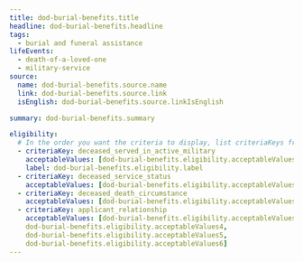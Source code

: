 ```yaml
---
title: dod-burial-benefits.title
headline: dod-burial-benefits.headline
tags:
  - burial and funeral assistance
lifeEvents:
  - death-of-a-loved-one
  - military-service
source:
  name: dod-burial-benefits.source.name
  link: dod-burial-benefits.source.link
  isEnglish: dod-burial-benefits.source.linkIsEnglish

summary: dod-burial-benefits.summary

eligibility:
  # In the order you want the criteria to display, list criteriaKeys from the csv here, each followed by a comma-separated list of which values indicate eligibility for that criteria. Wrap individual values in quotes if they have inner commas.
  - criteriaKey: deceased_served_in_active_military
    acceptableValues: [dod-burial-benefits.eligibility.acceptableValues]
    label: dod-burial-benefits.eligibility.label
  - criteriaKey: deceased_service_status
    acceptableValues: [dod-burial-benefits.eligibility.acceptableValues1]
  - criteriaKey: deceased_death_circumstance
    acceptableValues: [dod-burial-benefits.eligibility.acceptableValues2]
  - criteriaKey: applicant_relationship
    acceptableValues: [dod-burial-benefits.eligibility.acceptableValues3, 
    dod-burial-benefits.eligibility.acceptableValues4, 
    dod-burial-benefits.eligibility.acceptableValues5, 
    dod-burial-benefits.eligibility.acceptableValues6]
---
```

